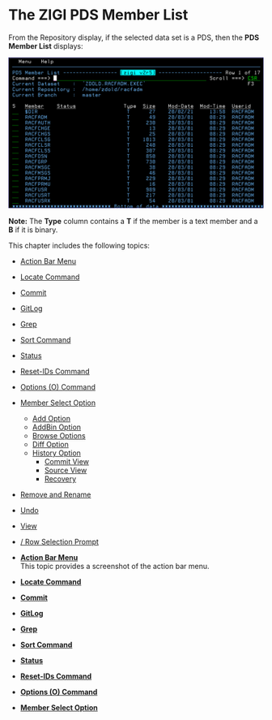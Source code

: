 # The ZIGI PDS Member List

From the Repository display, if the selected data set is a PDS, then the **PDS Member List** displays:

![](media/g_zigi_pds_member_list.png)

**Note:** The **Type** column contains a **T** if the member is a text member and a **B** if it is binary.

This chapter includes the following topics:

-   [Action Bar Menu](r_action_bar_menu.md)
-   [Locate Command](r_locate_command.md)
-   [Commit](r_commit_command.md)
-   [GitLog](r_gitlog_command.md)
-   [Grep](r_grep_command.md)
-   [Sort Command](r_sort_command.md)
-   [Status](r_status_command.md)
-   [Reset-IDs Command](r_reset_ids_command.md)
-   [Options \(O\) Command](r_options_o_command.md)
-   [Member Select Option](r_member_select_option.md)
    -   [Add Option](r_add_option.md)
    -   [AddBin Option](r_addbin_option.md)
    -   [Browse Options](r_browse_options.md)
    -   [Diff Option](r_diff_option.md)
    -   [History Option](r_history_option.md)
        -   [Commit View](r_commit_view.md)
        -   [Source View](r_source_view.md)
        -   [Recovery](r_recovery.md)
-   [Remove and Rename](r_remove_and_rename.md)
-   [Undo](r_undo.md)
-   [View](r_view.md)
-   [/ Row Selection Prompt](r_row_selection_prompt.md)

-   **[Action Bar Menu](r_action_bar_menu.md)**  
This topic provides a screenshot of the action bar menu.
-   **[Locate Command](r_locate_command.md)**  

-   **[Commit](r_commit_command.md)**  

-   **[GitLog](r_gitlog_command.md)**  

-   **[Grep](r_grep_command.md)**  

-   **[Sort Command](r_sort_command.md)**  

-   **[Status](r_status_command.md)**  

-   **[Reset-IDs Command](r_reset_ids_command.md)**  

-   **[Options \(O\) Command](r_options_o_command.md)**  

-   **[Member Select Option](r_member_select_option.md)**  


